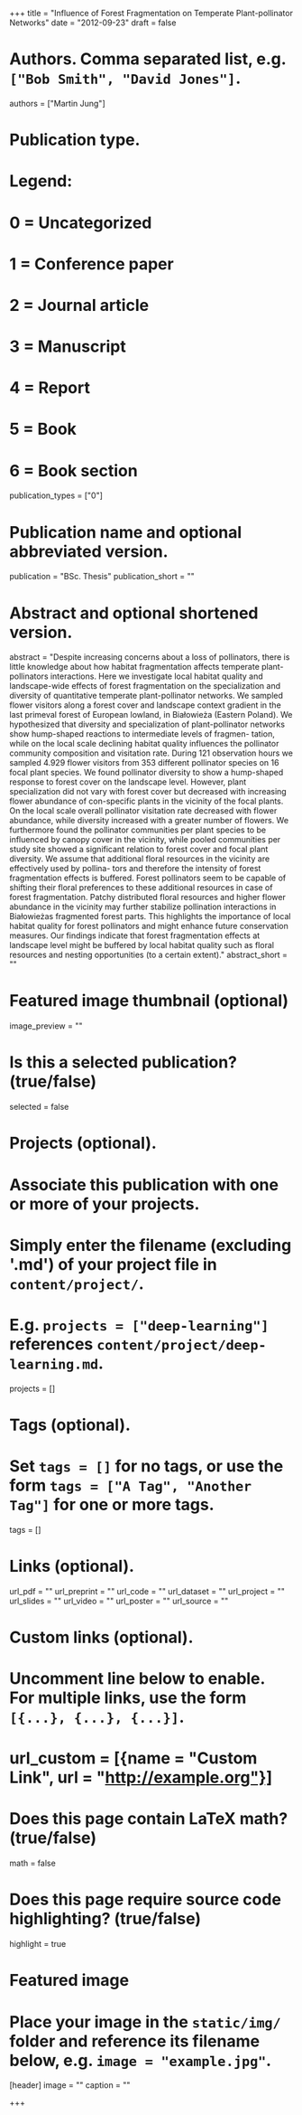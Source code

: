 +++
title = "Influence of Forest Fragmentation on Temperate Plant-pollinator Networks"
date = "2012-09-23"
draft = false

# Authors. Comma separated list, e.g. `["Bob Smith", "David Jones"]`.
authors = ["Martin Jung"]

# Publication type.
# Legend:
# 0 = Uncategorized
# 1 = Conference paper
# 2 = Journal article
# 3 = Manuscript
# 4 = Report
# 5 = Book
# 6 = Book section
publication_types = ["0"]

# Publication name and optional abbreviated version.
publication = "BSc. Thesis"
publication_short = ""

# Abstract and optional shortened version.
abstract = "Despite increasing concerns about a loss of pollinators, there is little knowledge about how habitat fragmentation affects temperate plant-pollinators interactions. Here we investigate local habitat quality and landscape-wide effects of forest fragmentation on the specialization and diversity of quantitative temperate plant-pollinator networks. We sampled flower visitors along a forest cover and landscape context gradient in the last primeval forest of European lowland, in Białowieża (Eastern Poland). We hypothesized that diversity and specialization of plant-pollinator networks show hump-shaped reactions to intermediate levels of fragmen- tation, while on the local scale declining habitat quality influences the pollinator community composition and visitation rate. During 121 observation hours we sampled 4.929 flower visitors from 353 different pollinator species on 16 focal plant species. We found pollinator diversity to show a hump-shaped response to forest cover on the landscape level. However, plant specialization did not vary with forest cover but decreased with increasing flower abundance of con-specific plants in the vicinity of the focal plants. On the local scale overall pollinator visitation rate decreased with flower abundance, while diversity increased with a greater number of flowers. We furthermore found the pollinator communities per plant species to be influenced by canopy cover in the vicinity, while pooled communities per study site showed a significant relation to forest cover and focal plant diversity. We assume that additional floral resources in the vicinity are effectively used by pollina- tors and therefore the intensity of forest fragmentation effects is buffered. Forest pollinators seem to be capable of shifting their floral preferences to these additional resources in case of forest fragmentation. Patchy distributed floral resources and higher flower abundance in the vicinity may further stabilize pollination interactions in Białowieżas fragmented forest parts. This highlights the importance of local habitat quality for forest pollinators and might enhance future conservation measures. Our findings indicate that forest fragmentation effects at landscape level might be buffered by local habitat quality such as floral resources and nesting opportunities (to a certain extent)."
abstract_short = ""

# Featured image thumbnail (optional)
image_preview = ""

# Is this a selected publication? (true/false)
selected = false

# Projects (optional).
#   Associate this publication with one or more of your projects.
#   Simply enter the filename (excluding '.md') of your project file in `content/project/`.
#   E.g. `projects = ["deep-learning"]` references `content/project/deep-learning.md`.
projects = []

# Tags (optional).
#   Set `tags = []` for no tags, or use the form `tags = ["A Tag", "Another Tag"]` for one or more tags.
tags = []

# Links (optional).
url_pdf = ""
url_preprint = ""
url_code = ""
url_dataset = ""
url_project = ""
url_slides = ""
url_video = ""
url_poster = ""
url_source = ""

# Custom links (optional).
#   Uncomment line below to enable. For multiple links, use the form `[{...}, {...}, {...}]`.
# url_custom = [{name = "Custom Link", url = "http://example.org"}]

# Does this page contain LaTeX math? (true/false)
math = false

# Does this page require source code highlighting? (true/false)
highlight = true

# Featured image
# Place your image in the `static/img/` folder and reference its filename below, e.g. `image = "example.jpg"`.
[header]
image = ""
caption = ""

+++
